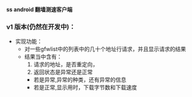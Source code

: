 #### ss android 翻墙测速客户端


### v1 版本(仍然在开发中)：
   * 实现功能：
      * 对一些gfwlist中的列表中的几十个地址行请求，并且显示请求的结果
      * 结果当中含有：
        1. 请求的地址，是否重定向，
        2.  返回状态是异常还是正常
           *  若是异常,异常的种类，还有异常的信息
           *  若是正常,显示用时，下载字节数和下载速度
